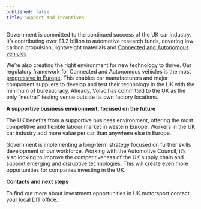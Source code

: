 ```yaml
---
published: false
title: Support and incentives
---
```

Government is committed to the continued success of the UK car industry. It’s contributing over £1.2 billion to automotive research funds, covering low carbon propulsion, lightweight materials and [Connected and Autonomous vehicles]()

We’re also creating the right environment for new technology to thrive. Our regulatory framework for Connected and Autonomous vehicles is the most [progressive in Europe](). This enables car manufacturers and major component suppliers to develop and test their technology in the UK with the minimum of bureaucracy. Already, Volvo has committed to the UK as the only “neutral” testing venue outside its own factory locations.

**A supportive business environment, focused on the future**

The UK benefits from a supportive business environment, offering the most competitive and flexible labour market in western Europe. Workers in the UK car industry add more value per car than anywhere else in Europe.

Government is implementing a long-term strategy focused on further skills development of our workforce. Working with the Automotive Council, it’s also looking to improve the competitiveness of the UK supply chain and support emerging and disruptive technologies. This will create even more opportunities for companies investing in the UK.

**Contacts and next steps**

To find out more about investment opportunities in UK motorsport contact your local DIT office.